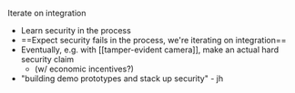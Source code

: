 Iterate on integration
- Learn security in the process
- ==Expect security fails in the process, we're iterating on integration==
- Eventually, e.g. with [[tamper-evident camera]], make an actual hard security claim
	- (w/ economic incentives?)
- "building demo prototypes and stack up security" - jh